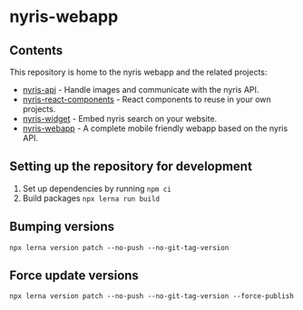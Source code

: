 # nyris-webapp

## Contents

This repository is home to the nyris webapp and the 
related projects:
 
* [nyris-api](./packages/nyris-api/README.md) - Handle images and communicate with the nyris API.
* [nyris-react-components](./packages/nyris-react-components/README.md) - React components to reuse in your own projects.
* [nyris-widget](./packages/nyris-widget/README.md) - Embed nyris search on your website.
* [nyris-webapp](./packages/nyris-webapp/README.md) - A complete mobile friendly webapp based on the nyris API.


## Setting up the repository for development

1. Set up dependencies by running `npm ci`
2. Build packages `npx lerna run build`


## Bumping versions

```shell script
npx lerna version patch --no-push --no-git-tag-version
```

## Force update versions
```shell script
npx lerna version patch --no-push --no-git-tag-version --force-publish
```